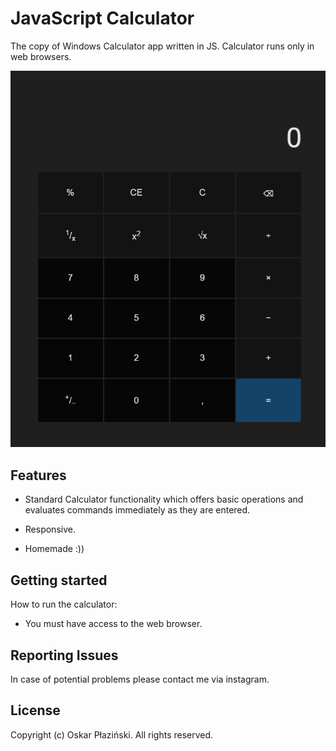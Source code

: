# JavaScript Calculator

The copy of Windows Calculator app written in JS. Calculator runs only in web browsers.

![Calculator Screenshot](docs/img/CalculatorScreenshot.png)

## Features

- Standard Calculator functionality which offers basic operations and evaluates commands immediately as they are entered.

- Responsive.

- Homemade :))

## Getting started

How to run the calculator:

- You must have access to the web browser.

## Reporting Issues

In case of potential problems please contact me via instagram.

## License

Copyright (c) Oskar Płaziński. All rights reserved.
